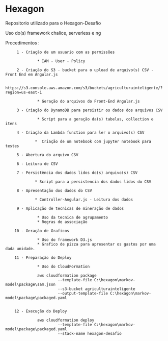 # Hexagon

Repositorio utilizado para o Hexagon-Desafio 

Uso do(s) framework chalice, serverless e ng

Procedimentos :

         1 - Criação de um usuario com as permissões
         
                  * IAM - User - Policy
                  
         2 - Criação do S3 - bucket para o upload de arquivo(s) CSV - Front End em Angular.js
         
                  https://s3.console.aws.amazon.com/s3/buckets/agriculturainteligente/?region=us-east-1
         
                  * Geração do arquivos do Front-End Angular.js
         
         3 - Criação do DynamoDB para persistir os dados dos arquivos CSV
                  
                  * Script para a geração da(s) tabelas, collection e itens
         
         4 - Criação da Lambda function para ler o arquivo(s) CSV 
         
                 *  Criação de um notebook com jupyter notebook para testes
         
         5 - Abertura do arquivo CSV
         
         6 - Leitura de CSV
         
         7 - Persistência dos dados lidos do(s) arquivo(s) CSV 
         
                 * Script para a persistencia dos dados lidos do CSV
         
         8 - Apresentação dos dados do CSV
         
                 * Controller-Angular.js - Leitura dos dados 
         
         9 - Aplicação de tecnicas de mineração de dados
         
                  * Uso da tecnica de agrupamento 
                  * Regras de associação
               
        10 - Geração de Graficos
        
                  * Uso do framework D3.js
                  * Grafico de pizza para apresentar os gastos por uma dada unidade.
        
        11 - Preparação do Deploy
        
                  * Uso do CloudFormation
               
                  aws cloudformation package 
                           --template-file C:\hexagon\markov-model\package\sam.json 
                           --s3-bucket agriculturainteligente 
                           --output-template-file C:\hexagon\markov-model\package\packaged.yaml

        
        12 - Execução do Deploy
        
                  aws cloudformation deploy 
                           --template-file C:\hexagon\markov-model\package\packaged.yaml 
                           --stack-name hexagon-desafio
